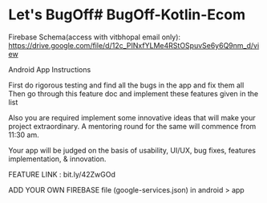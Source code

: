 ﻿# Let's BugOff# BugOff-Kotlin-Ecom

Firebase Schema(access with vitbhopal email only): https://drive.google.com/file/d/12c_PINxfYLMe4RStOSpuvSe6y6Q9nm_d/view

Android App Instructions

First do rigorous testing and find all the bugs in the app and fix them all
Then go through this feature doc and implement these features given in the list

Also you are required implement some innovative ideas that will make your project extraordinary. A mentoring round for the same will commence from 11:30 am.

Your app will be judged on the basis of usability, UI/UX, bug fixes, features implementation, & innovation.

FEATURE LINK : bit.ly/42ZwGOd

ADD YOUR OWN FIREBASE file (google-services.json) in android > app



